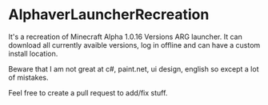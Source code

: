 # AlphaverLauncherRecreation
It's a recreation of Minecraft Alpha 1.0.16 Versions ARG launcher.
It can download all currently avaible versions, log in offline and can have a custom install location.

Beware that I am not great at c#, paint.net, ui design, english so except a lot of mistakes.

Feel free to create a pull request to add/fix stuff.

